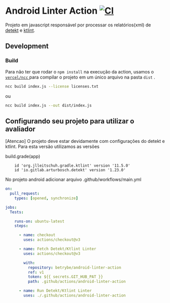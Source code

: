 # Android Linter Action  [![CI](https://github.com/betrybe/junit-android-evaluator-action/actions/workflows/main.yml/badge.svg?branch=main)](https://github.com/betrybe/android-linter-action/actions/workflows/main.yml)

Projeto em javascript responsável por processar os relatórios(xml) de [detekt](https://detekt.dev/) e [ktlint](https://pinterest.github.io/ktlint/0.50.0/). 

## Development

### Build

Para não ter que rodar o `npm install` na execução da action, usamos o [ `vercel/ncc` ](https://github.com/vercel/ncc) para compilar o projeto em um único arquivo na pasta `dist` .

```bash
ncc build index.js --license licenses.txt
```

ou 

```bash
ncc build index.js --out dist/index.js
```

## Configurando seu projeto para utilizar o avaliador 

[Atencao] O projeto deve estar devidamente com configurações do detekt e ktlint.
Para esta versão utilizamos as versões

build.grade(app)

```
    id 'org.jlleitschuh.gradle.ktlint' version '11.5.0'
    id 'io.gitlab.arturbosch.detekt' version '1.23.0'
```

No projeto android adicionar arquivo .github/workflows/main.yml

```yml
on:
  pull_request:
    types: [opened, synchronize]

jobs:
  Tests:

    runs-on: ubuntu-latest
    steps:

      - name: checkout
        uses: actions/checkout@v3

      - name: Fetch Detekt/Ktlint Linter
        uses: actions/checkout@v3

        with:
          repository: betrybe/android-linter-action
          ref: v1
          token: ${{ secrets.GIT_HUB_PAT }}
          path: .github/actions/android-linter-action

      - name: Run Detekt/Ktlint Linter
        uses: ./.github/actions/android-linter-action
```
